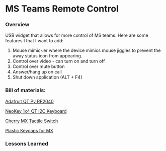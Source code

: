 # MS Teams Remote Control

### Overview


USB widget that allows for more control of MS teams.  Here are some features I that I want to add:

1. Mouse mimic~er where the device mimics mouse jiggles to prevent the away status icon from appearing.
2. Control over video - can turn on and turn off
3. Control over mute button
4. Answer/hang up on call
5. Shut down application (ALT + F4)


### Bill of materials:

[Adafruit QT Py RP2040](https://www.adafruit.com/product/4900)

[NeoKey 1x4 QT I2C Keyboard](https://www.adafruit.com/product/4980)

[Cherry MX Tactile Switch](https://www.adafruit.com/product/4955)

[Plastic Keycaps for MX](https://www.adafruit.com/product/5039)

### Lessons Learned


